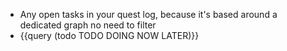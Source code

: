 - Any open tasks in your quest log, because it's based around a dedicated graph no need to filter
- {{query (todo TODO DOING NOW LATER)}}